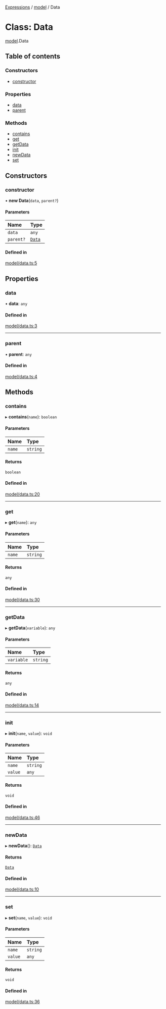 [Expressions](../README.md) / [model](../modules/model.md) / Data

# Class: Data

[model](../modules/model.md).Data

## Table of contents

### Constructors

- [constructor](model.Data.md#constructor)

### Properties

- [data](model.Data.md#data)
- [parent](model.Data.md#parent)

### Methods

- [contains](model.Data.md#contains)
- [get](model.Data.md#get)
- [getData](model.Data.md#getdata)
- [init](model.Data.md#init)
- [newData](model.Data.md#newdata)
- [set](model.Data.md#set)

## Constructors

### constructor

• **new Data**(`data`, `parent?`)

#### Parameters

| Name | Type |
| :------ | :------ |
| `data` | `any` |
| `parent?` | [`Data`](model.Data.md) |

#### Defined in

[model/data.ts:5](https://github.com/FlavioLionelRita/js-expressions/blob/3a4f5e6/src/lib/model/data.ts#L5)

## Properties

### data

• **data**: `any`

#### Defined in

[model/data.ts:3](https://github.com/FlavioLionelRita/js-expressions/blob/3a4f5e6/src/lib/model/data.ts#L3)

___

### parent

• **parent**: `any`

#### Defined in

[model/data.ts:4](https://github.com/FlavioLionelRita/js-expressions/blob/3a4f5e6/src/lib/model/data.ts#L4)

## Methods

### contains

▸ **contains**(`name`): `boolean`

#### Parameters

| Name | Type |
| :------ | :------ |
| `name` | `string` |

#### Returns

`boolean`

#### Defined in

[model/data.ts:20](https://github.com/FlavioLionelRita/js-expressions/blob/3a4f5e6/src/lib/model/data.ts#L20)

___

### get

▸ **get**(`name`): `any`

#### Parameters

| Name | Type |
| :------ | :------ |
| `name` | `string` |

#### Returns

`any`

#### Defined in

[model/data.ts:30](https://github.com/FlavioLionelRita/js-expressions/blob/3a4f5e6/src/lib/model/data.ts#L30)

___

### getData

▸ **getData**(`variable`): `any`

#### Parameters

| Name | Type |
| :------ | :------ |
| `variable` | `string` |

#### Returns

`any`

#### Defined in

[model/data.ts:14](https://github.com/FlavioLionelRita/js-expressions/blob/3a4f5e6/src/lib/model/data.ts#L14)

___

### init

▸ **init**(`name`, `value`): `void`

#### Parameters

| Name | Type |
| :------ | :------ |
| `name` | `string` |
| `value` | `any` |

#### Returns

`void`

#### Defined in

[model/data.ts:46](https://github.com/FlavioLionelRita/js-expressions/blob/3a4f5e6/src/lib/model/data.ts#L46)

___

### newData

▸ **newData**(): [`Data`](model.Data.md)

#### Returns

[`Data`](model.Data.md)

#### Defined in

[model/data.ts:10](https://github.com/FlavioLionelRita/js-expressions/blob/3a4f5e6/src/lib/model/data.ts#L10)

___

### set

▸ **set**(`name`, `value`): `void`

#### Parameters

| Name | Type |
| :------ | :------ |
| `name` | `string` |
| `value` | `any` |

#### Returns

`void`

#### Defined in

[model/data.ts:36](https://github.com/FlavioLionelRita/js-expressions/blob/3a4f5e6/src/lib/model/data.ts#L36)
